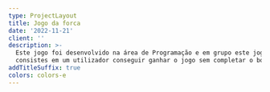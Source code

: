 ```yaml
---
type: ProjectLayout
title: Jogo da forca
date: '2022-11-21'
client: ''
description: >-
  Este jogo foi desenvolvido na área de Programação e em grupo este jogo
  consistes em um utilizador conseguir ganhar o jogo sem completar o boneco  
addTitleSuffix: true
colors: colors-e
---
```

